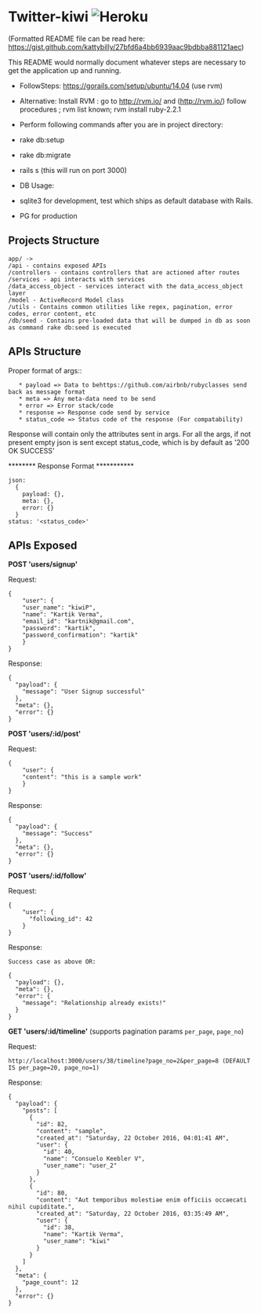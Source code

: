 # Twitter-kiwi ![Heroku](https://heroku-badge.herokuapp.com/?app=heroku-badge)

(Formatted README file can be read here: https://gist.github.com/kattybilly/27bfd6a4bb6939aac9bdbba881121aec)

This README would normally document whatever steps are necessary to get the
application up and running.

* FollowSteps: https://gorails.com/setup/ubuntu/14.04 (use rvm)
* Alternative: Install RVM : go to http://rvm.io/ and (http://rvm.io/) follow procedures ; rvm list known; rvm install ruby-2.2.1
* Perform following commands after you are in project directory:

 * rake db:setup
 * rake db:migrate
 * rails s (this will run on port 3000)

* DB Usage:
 * sqlite3 for development, test which ships as default database with Rails.
 * PG for production

## Projects Structure ##
```
app/ ->
/api - contains exposed APIs
/controllers - contains controllers that are actioned after routes
/services - api interacts with services
/data_access_object - services interact with the data_access_object layer
/model - ActiveRecord Model class
/utils - Contains common utilities like regex, pagination, error codes, error content, etc
/db/seed - Contains pre-loaded data that will be dumped in db as soon as command rake db:seed is executed
```

## APIs Structure ##

Proper format of args::

```
   * payload => Data to behttps://github.com/airbnb/rubyclasses send back as message format
   * meta => Any meta-data need to be send
   * error => Error stack/code
   * response => Response code send by service
   * status_code => Status code of the response (For compatability)
```

 Response will contain only the attributes sent in args.
 For all the args, if not present empty json is sent
 except status_code, which is by default as '200 OK SUCCESS'

 ******** Response Format ***********
 ```
 json:
   {
     payload: {},
     meta: {},
     error: {}
   }
 status: '<status_code>'
 ```

## APIs Exposed ##

**POST 'users/signup'**

Request:
```
{
	"user": {
    "user_name": "kiwiP",
    "name": "Kartik Verma",
    "email_id": "kartnik@gmail.com",
    "password": "kartik",
    "password_confirmation": "kartik"
 	}
}
```

Response:
```
{
  "payload": {
    "message": "User Signup successful"
  },
  "meta": {},
  "error": {}
}

```

**POST 'users/:id/post'**

Request:
```
{
	"user": {
    "content": "this is a sample work"
 	}
}
```

Response:
```
{
  "payload": {
    "message": "Success"
  },
  "meta": {},
  "error": {}
}

```

**POST 'users/:id/follow'**

Request:
```
{
	"user": {
      "following_id": 42
 	}
}
```

Response:
```
Success case as above OR:

{
  "payload": {},
  "meta": {},
  "error": {
    "message": "Relationship already exists!"
  }
}

```

**GET 'users/:id/timeline'** (supports pagination params `per_page`, `page_no`)

Request:
```
http://localhost:3000/users/38/timeline?page_no=2&per_page=8 (DEFAULT IS per_page=20, page_no=1)
```

Response:
```
{
  "payload": {
    "posts": [
      {
        "id": 82,
        "content": "sample",
        "created_at": "Saturday, 22 October 2016, 04:01:41 AM",
        "user": {
          "id": 40,
          "name": "Consuelo Keebler V",
          "user_name": "user_2"
        }
      },
      {
        "id": 80,
        "content": "Aut temporibus molestiae enim officiis occaecati nihil cupiditate.",
        "created_at": "Saturday, 22 October 2016, 03:35:49 AM",
        "user": {
          "id": 38,
          "name": "Kartik Verma",
          "user_name": "kiwi"
        }
      }
    ]
  },
  "meta": {
    "page_count": 12
  },
  "error": {}
}
```
